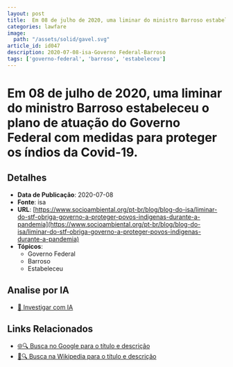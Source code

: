 ```yaml
---
layout: post
title:  Em 08 de julho de 2020, uma liminar do ministro Barroso estabeleceu o plano de atuação do Governo Federal com medidas para proteger os índios da Covid-19.
categories: lawfare
image: 
  path: "/assets/solid/gavel.svg"
article_id: id047
description: 2020-07-08-isa-Governo Federal-Barroso
tags: ['governo-federal', 'barroso', 'estabeleceu']
---
```


# Em 08 de julho de 2020, uma liminar do ministro Barroso estabeleceu o plano de atuação do Governo Federal com medidas para proteger os índios da Covid-19.

## Detalhes
- **Data de Publicação**: 2020-07-08
- **Fonte**: isa
- **URL**: [https://www.socioambiental.org/pt-br/blog/blog-do-isa/liminar-do-stf-obriga-governo-a-proteger-povos-indigenas-durante-a-pandemia](https://www.socioambiental.org/pt-br/blog/blog-do-isa/liminar-do-stf-obriga-governo-a-proteger-povos-indigenas-durante-a-pandemia)
- **Tópicos**:
  - Governo Federal
  - Barroso
  - Estabeleceu

## Analise por IA
- [🤖 Investigar com IA](https://www.perplexity.ai/search?q=%22not%C3%ADcia%20artigo%20Brasil%22%20Em%2008%20de%20julho%20de%202020%2C%20uma%20liminar%20do%20ministro%20Barroso%20estabeleceu%20o%20plano%20de%20atua%C3%A7%C3%A3o%20do%20Governo%20Federal%20com%20medidas%20para%20proteger%20os%20%C3%ADndios%20da%20Covid-19.%20isa%202020-07-08)

## Links Relacionados
- [🌐🔍 Busca no Google para o título e descrição](https://www.google.com/search?q=%22not%C3%ADcia%20artigo%20Brasil%22%20Em%2008%20de%20julho%20de%202020%2C%20uma%20liminar%20do%20ministro%20Barroso%20estabeleceu%20o%20plano%20de%20atua%C3%A7%C3%A3o%20do%20Governo%20Federal%20com%20medidas%20para%20proteger%20os%20%C3%ADndios%20da%20Covid-19.%20isa%202020-07-08)
- [📖🔍 Busca na Wikipedia para o título e descrição](https://pt.wikipedia.org/w/index.php?search=%22not%C3%ADcia%20artigo%20Brasil%22%20Em%2008%20de%20julho%20de%202020%2C%20uma%20liminar%20do%20ministro%20Barroso%20estabeleceu%20o%20plano%20de%20atua%C3%A7%C3%A3o%20do%20Governo%20Federal%20com%20medidas%20para%20proteger%20os%20%C3%ADndios%20da%20Covid-19.%20isa%202020-07-08)

